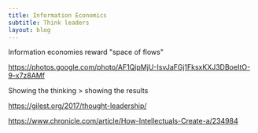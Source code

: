 ```yaml
---
title: Information Economics
subtitle: Think leaders
layout: blog
---
```


Information economies reward "space of flows"

https://photos.google.com/photo/AF1QipMjU-IsvJaFGj1FksxKXJ3DBoeItO-9-x7z8AMf

Showing the thinking > showing the results

https://gilest.org/2017/thought-leadership/

https://www.chronicle.com/article/How-Intellectuals-Create-a/234984
